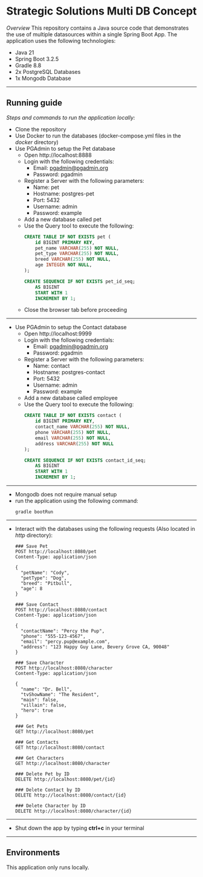 # Strategic Solutions Multi DB Concept

*Overview*
This repository contains a Java source code that demonstrates the use of multiple datasources within a single Spring Boot App. 
The application uses the following technologies:
- Java 21
- Spring Boot 3.2.5
- Gradle 8.8
- 2x PostgreSQL Databases
- 1x Mongodb Database

---
## Running guide
*Steps and commands to run the application locally:*
- Clone the repository
- Use Docker to run the databases (docker-compose.yml files in the *docker* directory)
- Use PGAdmin to setup the Pet database
    - Open http://localhost:8888 
    - Login with the following credentials:
        - Email: pgadmin@pgadmin.org
        - Password: pgadmin
    - Register a Server with the following parameters:
        - Name: pet
        - Hostname: postgres-pet
        - Port: 5432
        - Username: admin
        - Password: example
    - Add a new database called pet
    - Use the Query tool to execute the following:
        ```sql
        CREATE TABLE IF NOT EXISTS pet (
            id BIGINT PRIMARY KEY,
            pet_name VARCHAR(255) NOT NULL,
            pet_type VARCHAR(255) NOT NULL,
            breed VARCHAR(255) NOT NULL,
            age INTEGER NOT NULL,
        );
      
        CREATE SEQUENCE IF NOT EXISTS pet_id_seq;
            AS BIGINT
            START WITH 1
            INCREMENT BY 1;
        ```
    - Close the browser tab before proceeding

---      
- Use PGAdmin to setup the Contact database
    - Open http://localhost:9999
    - Login with the following credentials:
        - Email: pgadmin@pgadmin.org
        - Password: pgadmin
    - Register a Server with the following parameters:
        - Name: contact
        - Hostname: postgres-contact
        - Port: 5432
        - Username: admin
        - Password: example
    - Add a new database called employee
    - Use the Query tool to execute the following:
        ```sql
        CREATE TABLE IF NOT EXISTS contact (
            id BIGINT PRIMARY KEY,
            contact_name VARCHAR(255) NOT NULL,
            phone VARCHAR(255) NOT NULL,
            email VARCHAR(255) NOT NULL,
            address VARCHAR(255) NOT NULL
        );
      
        CREATE SEQUENCE IF NOT EXISTS contact_id_seq;
            AS BIGINT
            START WITH 1
            INCREMENT BY 1;
      ```
---
- Mongodb does not require manual setup
- run the application using the following command:
    ```shell
    gradle bootRun
    ```
---
- Interact with the databases using the following requests (Also located in *http* directory):
    ```http request
    ### Save Pet
    POST http://localhost:8080/pet
    Content-Type: application/json
    
    {
      "petName": "Cody",
      "petType": "Dog",
      "breed": "Pitbull",
      "age": 8
    }
    
    ### Save Contact
    POST http://localhost:8080/contact
    Content-Type: application/json
    
    {
      "contactName": "Percy the Pup",
      "phone": "555-123-4567",
      "email": "percy.pup@example.com",
      "address": "123 Happy Guy Lane, Bevery Grove CA, 90048"
    }
    
    ### Save Character
    POST http://localhost:8080/character
    Content-Type: application/json
    
    {
      "name": "Dr. Bell",
      "tvShowName": "The Resident",
      "main": false,
      "villain": false,
      "hero": true
    }
    
    ### Get Pets
    GET http://localhost:8080/pet
    
    ### Get Contacts
    GET http://localhost:8080/contact
    
    ### Get Characters
    GET http://localhost:8080/character
    
    ### Delete Pet by ID
    DELETE http://localhost:8080/pet/{id}
    
    ### Delete Contact by ID
    DELETE http://localhost:8080/contact/{id}
    
    ### Delete Character by ID
    DELETE http://localhost:8080/character/{id}
    ```
---
- Shut down the app by typing **ctrl+c** in your terminal
---

## Environments
This application only runs locally.